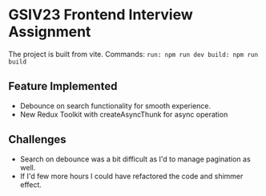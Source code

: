 # GSIV23 Frontend Interview Assignment

The project is built from vite.
Commands:
`run: npm run dev
build: npm run build`

## Feature Implemented

- Debounce on search functionality for smooth experience.
- New Redux Toolkit with createAsyncThunk for async operation


## Challenges

- Search on debounce was a bit difficult as I'd to manage pagination as well.
- If I'd few more hours I could have refactored the code and shimmer effect.